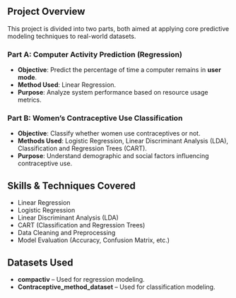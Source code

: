 ## Project Overview

This project is divided into two parts, both aimed at applying core predictive modeling techniques to real-world datasets.

### Part A: Computer Activity Prediction (Regression)
- **Objective**: Predict the percentage of time a computer remains in **user mode**.
- **Method Used**: Linear Regression.
- **Purpose**: Analyze system performance based on resource usage metrics.

### Part B: Women’s Contraceptive Use Classification
- **Objective**: Classify whether women use contraceptives or not.
- **Methods Used**: Logistic Regression, Linear Discriminant Analysis (LDA), Classification and Regression Trees (CART).
- **Purpose**: Understand demographic and social factors influencing contraceptive use.

## Skills & Techniques Covered

- Linear Regression
- Logistic Regression
- Linear Discriminant Analysis (LDA)
- CART (Classification and Regression Trees)
- Data Cleaning and Preprocessing
- Model Evaluation (Accuracy, Confusion Matrix, etc.)

## Datasets Used

- **compactiv** – Used for regression modeling.
- **Contraceptive_method_dataset** – Used for classification modeling.
